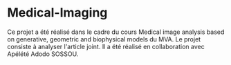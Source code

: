 # Medical-Imaging

Ce projet a été réalisé dans le cadre du cours Medical image analysis based on generative, geometric and biophysical models du MVA. Le projet consiste à analyser l'article joint. Il a été réalisé en collaboration avec Apélété Adodo SOSSOU. 

